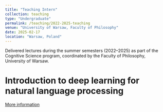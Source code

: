 ```yaml
---
title: "Teaching Intern"
collection: teaching
type: "Undergraduate"
permalink: /teaching/2022-2025-teaching
venue: "University of Warsaw, Faculty of Philosophy"
date: 2025-02-17
location: "Warsaw, Poland"
---
```


Delivered lectures during the summer semesters (2022–2025) as part of the Cognitive Science program, coordinated by the Faculty of Philosophy, University of Warsaw.

Introduction to deep learning for natural language processing
======
[More information](https://usosweb.uw.edu.pl/kontroler.php?_action=katalog2/przedmioty/pokazPrzedmiot&kod=3800-KOG-MS2-IDL)
